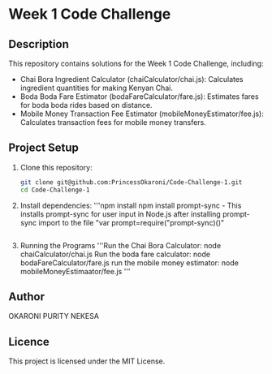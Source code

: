 # Week 1 Code Challenge

## Description

This repository contains solutions for the Week 1 Code Challenge, including:

- Chai Bora Ingredient Calculator (chaiCalculator/chai.js): Calculates ingredient quantities for making Kenyan Chai.
- Boda Boda Fare Estimator (bodaFareCalculator/fare.js): Estimates fares for boda boda rides based on distance.
- Mobile Money Transaction Fee Estimator (mobileMoneyEstimator/fee.js): Calculates transaction fees for mobile money transfers.

## Project Setup

1. Clone this repository:
   ```bash
   git clone git@github.com:PrincessOkaroni/Code-Challenge-1.git
   cd Code-Challenge-1
   ```
2. Install dependencies:
   '''npm install <pkg>
   npm install prompt-sync - This installs prompt-sync for user input in Node.js
   after installing prompt-sync import to the file "var prompt=require("prompt-sync)()"
   ```

   ```
3. Running the Programs
   '''Run the Chai Bora Calculator:
   node chaiCalculator/chai.js
   Run the boda fare calculator:
   node bodaFareCalculator/fare.js
   run the mobile money estimator:
   node mobileMoneyEstimaator/fee.js
   '''

## Author

OKARONI PURITY NEKESA

## Licence

This project is licensed under the MIT License.
